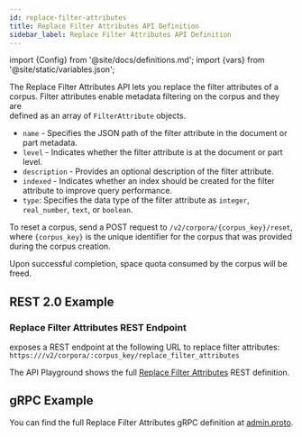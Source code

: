 ```yaml
---
id: replace-filter-attributes
title: Replace Filter Attributes API Definition
sidebar_label: Replace Filter Attributes API Definition
---
```


import {Config} from '@site/docs/definitions.md';
import {vars} from '@site/static/variables.json';

The Replace Filter Attributes API lets you replace the filter attributes of a 
corpus. Filter attributes enable metadata filtering on the corpus and they are  
defined as an array of `FilterAttribute` objects.

* `name` - Specifies the JSON path of the filter attribute in the document 
  or part metadata.
* `level` - Indicates whether the filter attribute is at the document or 
  part level.
* `description` - Provides an optional description of the filter attribute.
* `indexed` - Indicates whether an index should be created for the filter 
  attribute to improve query performance.
* `type`: Specifies the data type of the filter attribute as `integer`, 
  `real_number`, `text`, or `boolean`.

To reset a corpus, send a POST request to `/v2/corpora/{corpus_key}/reset`, 
where `{corpus_key}` is the unique identifier for the corpus that was provided 
during the corpus creation.

Upon successful completion, space quota consumed by the corpus will be freed.

## REST 2.0 Example

### Replace Filter Attributes REST Endpoint

<Config v="names.product"/> exposes a REST endpoint at the following URL
to replace filter attributes:
<code>https://<Config v="domains.rest.admin"/>/v2/corpora/:corpus_key/replace_filter_attributes</code>

The API Playground shows the full [Replace Filter Attributes](/docs/rest-api/replace-filter-attributes) REST definition.

## gRPC Example

You can find the full Replace Filter Attributes gRPC definition at [admin.proto](https://github.com/vectara/protos/blob/main/admin.proto).
